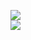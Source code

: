[![](https://img.shields.io/badge/Made%20With-Github%20Spray-lightgrey.svg?style=for-the-badge&logo=github)](https://github.com/Annihil/github-spray#5203)  
[![](https://i.imgur.com/2DrTn0Z.gif)](https://github.com/Annihil/github-spray)